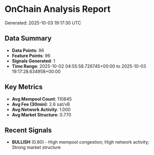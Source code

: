 # OnChain Analysis Report
Generated: 2025-10-03 19:17:30 UTC

## Data Summary
- **Data Points**: 96
- **Feature Points**: 96
- **Signals Generated**: 1
- **Time Range**: 2025-10-02 04:55:58.726745+00:00 to 2025-10-03 19:17:28.634958+00:00

## Key Metrics
- **Avg Mempool Count**: 110845
- **Avg Fee (30min)**: 2.6 sat/vB
- **Avg Network Activity**: 1.000
- **Avg Market Structure**: 0.770

## Recent Signals
- **BULLISH** (0.80) - High mempool congestion; High network activity; Strong market structure
